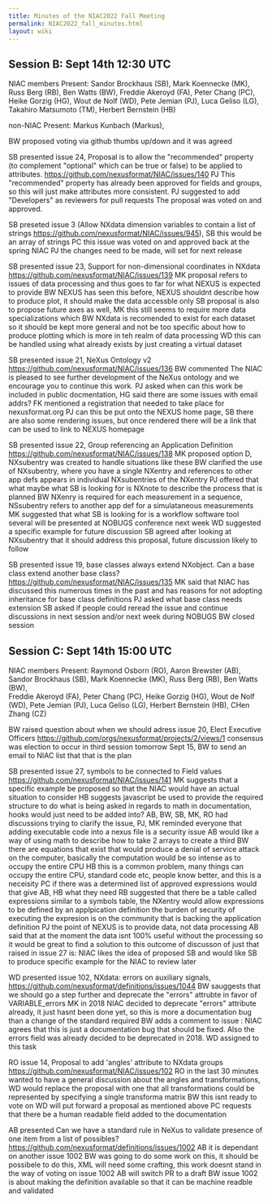 ```yaml
---
title: Minutes of the NIAC2022 Fall Meeting
permalink: NIAC2022_fall_minutes.html
layout: wiki
---
```



Session B: Sept 14th 12:30 UTC
------------------------------

NIAC members Present: Sandor Brockhaus (SB), Mark Koennecke (MK), Russ Berg (RB), Ben Watts (BW), Freddie Akeroyd (FA), Peter Chang (PC), 
Heike Gorzig (HG), Wout de Nolf (WD), Pete Jemian (PJ), Luca Geliso (LG), Takahiro Matsumoto (TM), Herbert Bernstein (HB)

non-NIAC Present: Markus Kunbach (Markus), 

BW proposed voting via github thumbs up/down and it was agreed

SB presented issue 24, Proposal is to allow the "recommended" property (to complement "optional" which can be true or false) to be applied to attributes. https://github.com/nexusformat/NIAC/issues/140
PJ This "recommended" property has already been approved for fields and groups, so this will just make attributes more consistent. 
PJ suggested to add "Developers" as reviewers for pull requests
The proposal was voted on and approved.

SB preseted issue 3 (Allow NXdata dimension variables to contain a list of strings https://github.com/nexusformat/NIAC/issues/945),
SB this would be an array of strings
PC this issue was voted on and approved back at the spring NIAC
PJ the changes need to be made, will set for next release

SB presented issue 23, Support for non-dimensional coordinates in NXdata https://github.com/nexusformat/NIAC/issues/139
MK proposal refers to issues of data processing and thus goes to far for what NEXUS is expected to provide
BW NEXUS has seen this before, NEXUS shouldnt describe how to produce plot, it should make the data accessble only
SB proposal is also to propose future axes as well, 
MK this still seems to require more data specializations which 
BW NXdata is recomended to exist for each dataset so it should be kept more general and not be too specific about how to produce plotting which is more in teh realm of data processing
WD this can be handled using what already exists by just creating a virtual dataset

SB presented issue 21, NeXus Ontology v2 https://github.com/nexusformat/NIAC/issues/136
BW commented The NIAC is pleased to see further development of the NeXus ontology and we encourage you to continue this work.
PJ asked when can this work be included in public docmentation, HG said there are some issues with email addrs? FK mentioned a registration that needed to take place for nexusformat.org
PJ can this be put onto the NEXUS home page, 
SB there are also some rendering issues, but once rendered there will be a link that can be used to link to NEXUS homepage

SB presented issue 22, Group referencing an Application Definition https://github.com/nexusformat/NIAC/issues/138
MK proposed option D, NXsubentry was created to handle situations like these
BW clarified the use of NXsubentry, where you have a single NXentry and references to other app defs appears in individual NXsubentries of the NXentry
PJ offered that what maybe what SB is looking for is NXnote to describe the process that is planned
BW NXenry is required for each measurement in a sequence, NSsubentry refers to another app def for a simulataneous measurements
MK suggested that what SB is looking for is a workflow software tool several will be presented at NOBUGS conference next week
WD suggested a specific example for future discussion
SB agreed after looking at NXsubentry that it should address this proposal, future discussion likely to follow


SB presented issue 19, base classes always extend NXobject. Can a base class extend another base class? https://github.com/nexusformat/NIAC/issues/135
MK said that NIAC has discussed this numerous times in the past and has reasons for not adopting inheritance for base class definitions
PJ asked what base class needs extension
SB asked if people could reread the issue and continue discussions in next session and/or next week during NOBUGS
BW closed session



Session C: Sept 14th 15:00 UTC
------------------------------

NIAC members Present: Raymond Osborn (RO), Aaron Brewster (AB), Sandor Brockhaus (SB), Mark Koennecke (MK), Russ Berg (RB), Ben Watts (BW),  
Freddie Akeroyd (FA), Peter Chang (PC), Heike Gorzig (HG), Wout de Nolf (WD), Pete Jemian (PJ), Luca Geliso (LG), Herbert Bernstein (HB), CHen Zhang (CZ)

BW raised question about when we should adress issue 20, Elect Executive Officers https://github.com/orgs/nexusformat/projects/2/views/1
consensus was election to occur in third session tomorrow Sept 15, 
BW to send an email to NIAC list that that is the plan


SB presented issue 27, symbols to be connected to Field values https://github.com/nexusformat/NIAC/issues/141
MK suggests that a specific example be proposed so that the NIAC would have an actual situation to consider 
HB suggests javascript be used to provide the required structure to do what is being asked in regards to math in documentation, hooks would just need to be added into?
AB, BW, SB, MK, RO  had discussions trying to clarify the issue,
PJ, MK reminded everyone that adding executable code into a nexus file is a security issue
AB would like a way of using math to describe how to take 2 arrays to create a third
BW there are equations that exist that would produce a denial of service attack on the computer, basically the computation would be so intense as to occupy the entire CPU
HB this is a common problem, many things can occupy the entire CPU, standard code etc, people know better, and this is a neceisity 
PC if there was a determined list of approved expressions would that give AB, HB what they need
RB suggested that there be a table called expressions similar to a symbols table, the NXentry would allow expressions to be defined by an applpication definition
the burden of security of executing the expresion is on the community that is backing the application definition
PJ the point of NEXUS is to provide data, not data processing
AB said that at the moment the data isnt 100% useful without the processing so it would be great to find a solution to this
outcome of discusson of just that raised in issue 27 is: NIAC likes the idea of proposed SB and would like SB to produce specific example for the NIAC to review later 


WD presented issue 102, NXdata: errors on auxiliary signals, https://github.com/nexusformat/definitions/issues/1044
BW sauggests that we should go a step further and deprecate the "errors" attrubte in favor of VARIABLE_errors
MK in 2018 NIAC decided to deprecate "errors" attribute already, it just hasnt been done yet, so this is more a documentation bug than a change of the standard required
BW adds a comment to issue : NIAC agrees that this is just a documentation bug that should be fixed. Also the errors field was already decided to be deprecated in 2018. 
WD assigned to this task


RO issue 14, Proposal to add 'angles' attribute to NXdata groups https://github.com/nexusformat/NIAC/issues/102
RO in the last 30 minutes wanted to have a general discussion about the angles and transformations, 
WD would replace the proposal with one that all transformations could be represented by specifying a single transforma matrix
BW this isnt ready to vote on
WD will put forward a proposal as mentioned above
PC requests that there be  a human readable field added to the documentation

AB presented Can we have a standard rule in NeXus to validate presence of one item from a list of possibles? https://github.com/nexusformat/definitions/issues/1002
AB it is dependant on another issue 1002
BW was going to do some work on this, it should be possibele to do this, XML will need some crafting, this work doesnt stand in the way of voting on issue 1002
AB will switch PR to a draft
BW issue 1002 is about making the definition available so that it can be machine readble and validated








